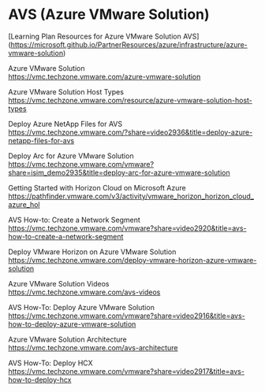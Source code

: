 # AVS (Azure VMware Solution) </br>

[Learning Plan Resources for Azure VMware Solution AVS] </br> (https://microsoft.github.io/PartnerResources/azure/infrastructure/azure-vmware-solution)


Azure VMware Solution </br>
https://vmc.techzone.vmware.com/azure-vmware-solution

Azure VMware Solution Host Types </br>
https://vmc.techzone.vmware.com/resource/azure-vmware-solution-host-types

Deploy Azure NetApp Files for AVS </br>
https://vmc.techzone.vmware.com/?share=video2936&title=deploy-azure-netapp-files-for-avs

Deploy Arc for Azure VMware Solution </br>
https://vmc.techzone.vmware.com/vmware?share=isim_demo2935&title=deploy-arc-for-azure-vmware-solution

Getting Started with Horizon Cloud on Microsoft Azure </br>
https://pathfinder.vmware.com/v3/activity/vmware_horizon_horizon_cloud_azure_hol

AVS How-to: Create a Network Segment </br>
https://vmc.techzone.vmware.com/vmware?share=video2920&title=avs-how-to-create-a-network-segment

Deploy VMware Horizon on Azure VMware Solution </br>
https://vmc.techzone.vmware.com/deploy-vmware-horizon-azure-vmware-solution

Azure VMware Solution Videos </br>
https://vmc.techzone.vmware.com/avs-videos

AVS How-To: Deploy Azure VMware Solution </br>
https://vmc.techzone.vmware.com/vmware?share=video2916&title=avs-how-to-deploy-azure-vmware-solution

Azure VMware Solution Architecture </br>
https://vmc.techzone.vmware.com/avs-architecture

AVS How-To: Deploy HCX </br>
https://vmc.techzone.vmware.com/vmware?share=video2917&title=avs-how-to-deploy-hcx


